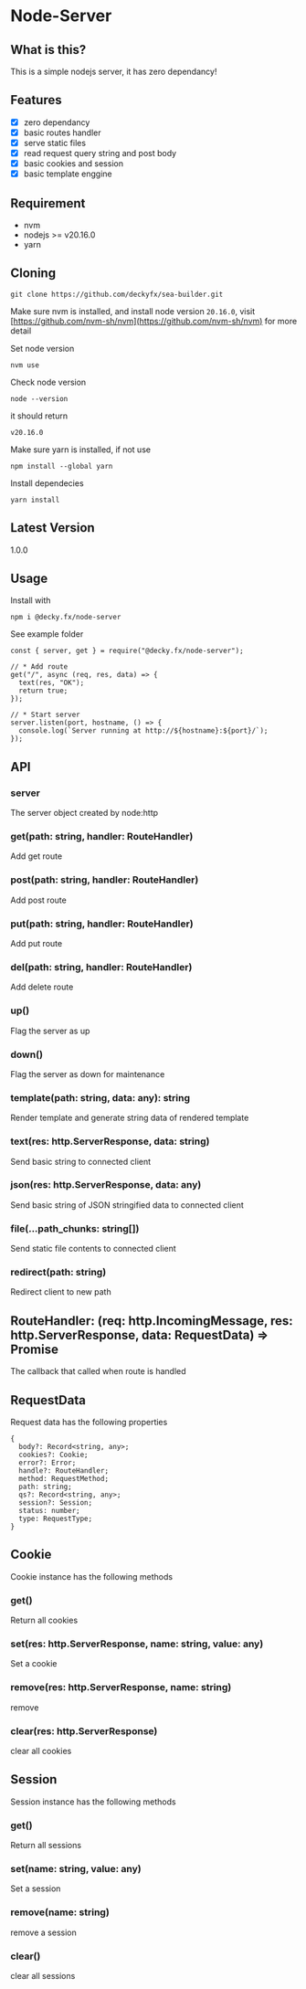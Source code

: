 # Node-Server

## What is this?

This is a simple nodejs server, it has zero dependancy!

## Features

- [x] zero dependancy
- [x] basic routes handler
- [x] serve static files
- [x] read request query string and post body
- [x] basic cookies and session
- [x] basic template enggine

## Requirement

- nvm
- nodejs >= v20.16.0
- yarn

## Cloning

`git clone https://github.com/deckyfx/sea-builder.git`

Make sure nvm is installed, and install node version `20.16.0`, visit [https://github.com/nvm-sh/nvm](https://github.com/nvm-sh/nvm) for more detail

Set node version

`nvm use`

Check node version

`node --version`

it should return

`v20.16.0`

Make sure yarn is installed, if not use

`npm install --global yarn`

Install dependecies

`yarn install`

## Latest Version

1.0.0

## Usage

Install with

`npm i @decky.fx/node-server`

See example folder

```// * Import
const { server, get } = require("@decky.fx/node-server");

// * Add route
get("/", async (req, res, data) => {
  text(res, "OK");
  return true;
});

// * Start server
server.listen(port, hostname, () => {
  console.log(`Server running at http://${hostname}:${port}/`);
});

```

## API

### server

The server object created by node:http

### get(path: string, handler: RouteHandler)

Add get route

### post(path: string, handler: RouteHandler)

Add post route

### put(path: string, handler: RouteHandler)

Add put route

### del(path: string, handler: RouteHandler)

Add delete route

### up()

Flag the server as up

### down()

Flag the server as down for maintenance

### template(path: string, data: any): string

Render template and generate string data of rendered template

### text(res: http.ServerResponse, data: string)

Send basic string to connected client

### json(res: http.ServerResponse, data: any)

Send basic string of JSON stringified data to connected client

### file(...path_chunks: string[])

Send static file contents to connected client

### redirect(path: string)

Redirect client to new path

## RouteHandler: (req: http.IncomingMessage, res: http.ServerResponse, data: RequestData) => Promise<booelan>

The callback that called when route is handled

## RequestData

Request data has the following properties

```
{
  body?: Record<string, any>;
  cookies?: Cookie;
  error?: Error;
  handle?: RouteHandler;
  method: RequestMethod;
  path: string;
  qs?: Record<string, any>;
  session?: Session;
  status: number;
  type: RequestType;
}
```

## Cookie

Cookie instance has the following methods

### get<T extends any = BasicCookie>()

Return all cookies

### set(res: http.ServerResponse, name: string, value: any)

Set a cookie

### remove(res: http.ServerResponse, name: string)

remove

### clear(res: http.ServerResponse)

clear all cookies

## Session

Session instance has the following methods

### get<T extends any = BasicCookie>()

Return all sessions

### set(name: string, value: any)

Set a session

### remove(name: string)

remove a session

### clear()

clear all sessions
